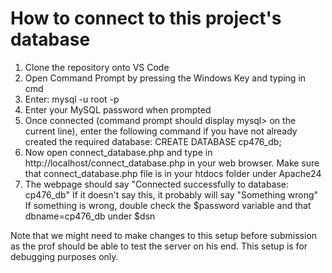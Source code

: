 # How to connect to this project's database

1. Clone the repository onto VS Code
2. Open Command Prompt by pressing the Windows Key and typing in cmd
3. Enter: mysql -u root -p
4. Enter your MySQL password when prompted
5. Once connected (command prompt should display mysql> on the current line), enter the following command
    if you have not already created the required database: CREATE DATABASE cp476_db;
6. Now open connect_database.php and type in http://localhost/connect_database.php in your web browser. Make sure
    that connect_database.php file is in your htdocs folder under Apache24
7. The webpage should say "Connected successfully to database: cp476_db"
    If it doesn't say this, it probably will say "Something wrong"
    If something is wrong, double check the $password variable and that dbname=cp476_db under $dsn

Note that we might need to make changes to this setup before submission as the prof should be able to test
the server on his end. This setup is for debugging purposes only.